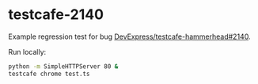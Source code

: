testcafe-2140
=============

Example regression test for bug [DevExpress/testcafe-hammerhead#2140](https://github.com/DevExpress/testcafe-hammerhead/issues/2140).

Run locally:

```sh
python -m SimpleHTTPServer 80 &
testcafe chrome test.ts
```